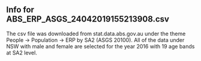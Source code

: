 ## Info for ABS_ERP_ASGS_24042019155213908.csv

The csv file was downloaded from stat.data.abs.gov.au under
the theme People -> Population -> ERP by SA2 (ASGS 20100).
All of the data under NSW with male and female are selected for 
the year 2016 with 19 age bands at SA2 level.
